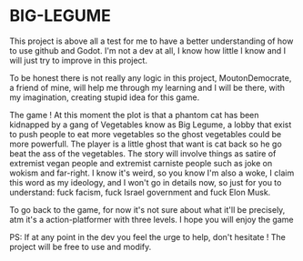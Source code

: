 # BIG-LEGUME
This project is above all a test for me to have a better understanding of how to use github and Godot.
I'm not a dev at all, I know how little I know and I will just try to improve in this project.

To be honest there is not really any logic in this project, MoutonDemocrate, a friend of mine, will help me through my learning and I will be there, with my imagination, creating stupid idea for this game.

The game ! At this moment the plot is that a phantom cat has been kidnapped by a gang of Vegetables know as Big Legume, a lobby that exist to push people to eat more vegetables so the ghost vegetables could be more powerfull. The player is a little ghost that want is cat back so he go beat the ass of the vegetables. The story will involve things as satire of extremist vegan people and extremist carniste people such as joke on wokism and far-right. 
I know it's weird, so you know I'm also a woke, I claim this word as my ideology, and I won't go in details now, so just for you to understand: fuck facism, fuck Israel government and fuck Elon Musk. 

To go back to the game, for now it's not sure about what it'll be precisely, atm it's a action-platformer with three levels.
I hope you will enjoy the game

PS: If at any point in the dev you feel the urge to help, don't hesitate ! The project will be free to use and modify.
